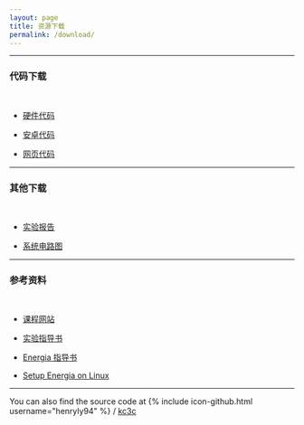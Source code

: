 ```yaml
---
layout: page
title: 资源下载
permalink: /download/
---
```

---

<!-- anchor -->

### 代码下载

<br/>

- [硬件代码]({{site.cdn.url}}/hardware.zip)

- [安卓代码]({{site.cdn.url}}/android.zip)

- [网页代码]({{site.cdn.url}}/web.zip)

---

### 其他下载

<br/>

- [实验报告](#)

- [系统电路图](/hardware/#单片机接线示意图)

---

### 参考资料

<br/>

- [课程网站](http://eelab.sjtu.edu.cn/Course/course/view.php?id=62)

- [实验指导书](/assets/refbook.pdf)

- [Energia 指导书](/assets/refbook_energia.pdf)

- [Setup Energia on Linux](http://energia.nu/guide/guide_linux/)

---

You can also find the source code at
{% include icon-github.html username="henryly94" %} /
[kc3c](https://github.com/henryly94/kc3c)
